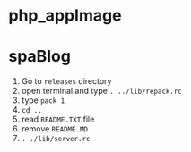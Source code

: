 # php_appImage
# spaBlog
1. Go to `releases` directory
2. open terminal and type `. ../lib/repack.rc`
3. type `pack 1`
4. `cd ..`
5. read `README.TXT` file
6. remove `README.MD`
7. `. ./lib/server.rc`
